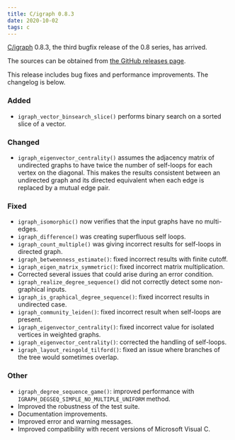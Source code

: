 ```yaml
---
title: C/igraph 0.8.3
date: 2020-10-02
tags: c
---
```


[C/igraph](https://igraph.org/c/) 0.8.3, the third bugfix release of the 0.8 series, has arrived.

The sources can be obtained from [the GitHub releases page](https://github.com/igraph/igraph/releases/tag/0.8.3).

This release includes bug fixes and performance improvements. The changelog is below.

### Added

 - `igraph_vector_binsearch_slice()` performs binary search on a sorted slice of a vector.

### Changed

 - `igraph_eigenvector_centrality()` assumes the adjacency matrix of undirected graphs to have twice the number of self-loops for each vertex on the diagonal. This makes the results consistent between an undirected graph and its directed equivalent when each edge is replaced by a mutual edge pair.

### Fixed

 - `igraph_isomorphic()` now verifies that the input graphs have no multi-edges.
 - `igraph_difference()` was creating superfluous self loops.
 - `igraph_count_multiple()` was giving incorrect results for self-loops in directed graph.
 - `igraph_betweenness_estimate()`: fixed incorrect results with finite cutoff.
 - `igraph_eigen_matrix_symmetric()`: fixed incorrect matrix multiplication.
 - Corrected several issues that could arise during an error condition.
 - `igraph_realize_degree_sequence()` did not correctly detect some non-graphical inputs.
 - `igraph_is_graphical_degree_sequence()`: fixed incorrect results in undirected case.
 - `igraph_community_leiden()`: fixed incorrect result when self-loops are present.
 - `igraph_eigenvector_centrality()`: fixed incorrect value for isolated vertices in weighted graphs.
 - `igraph_eigenvector_centrality()`: corrected the handling of self-loops.
 - `igraph_layout_reingold_tilford()`: fixed an issue where branches of the tree would sometimes overlap. 

### Other

 - `igraph_degree_sequence_game()`: improved performance with `IGRAPH_DEGSEQ_SIMPLE_NO_MULTIPLE_UNIFORM` method.
 - Improved the robustness of the test suite.
 - Documentation improvements.
 - Improved error and warning messages.
 - Improved compatibility with recent versions of Microsoft Visual C.
